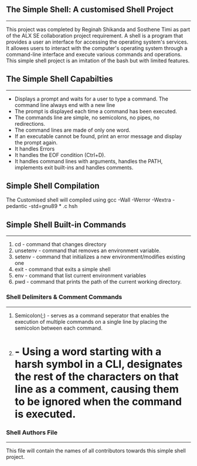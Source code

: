 ## The Simple Shell: A customised Shell Project
---
This project was completed by Reginah Shikanda and Sosthene Timi as part of the ALX SE collaboration project requirement. A shell is a program that provides a user an interface for accessing the operating system's services. It allowes users to interact with the computer's operating system through a command-line interface and execute various commands and operations. This simple shell project is an  imitation of the bash but with limited features.

## The Simple Shell Capabilties
---
* Displays a prompt and waits for a user to type a command. The command line always end with a new line
* The prompt is displayed each time a command has been executed.
* The commands line are simple, no semicolons, no pipes, no redirections.
* The command lines are made of only one word.
* If an executable cannot be found, print an error message and display the prompt again.
* It handles Errors
* It handles the EOF condition (Ctrl+D).
* It handles command lines with arguments, handles the PATH, implements exit built-ins and handles comments.

## Simple Shell Compilation
The Customised shell will compiled using gcc -Wall -Werror -Wextra -pedantic -std=gnu89 * .c hsh

## Simple Shell Built-in Commands
---
1. cd - command that changes directory
2. unsetenv - command that removes an environment variable.
3. setenv - command that initializes a new environment/modifies existing one
4. exit - command that exits a simple shell
5. env - command that list current environment variables
6. pwd - command that prints the path of the current working directory.

### Shell Delimiters & Comment Commands
---
1. Semicolon(;) - serves as a command seperator that enables the execution of multiple commands on a single line by placing the semicolon between each command.
2. # - Using a word starting with a harsh symbol in a CLI, designates the rest of the characters on that line as a comment, causing them to be ignored when the command is executed.

### Shell Authors File
---
This file will contain the names of all contributors towards this simple shell project.

